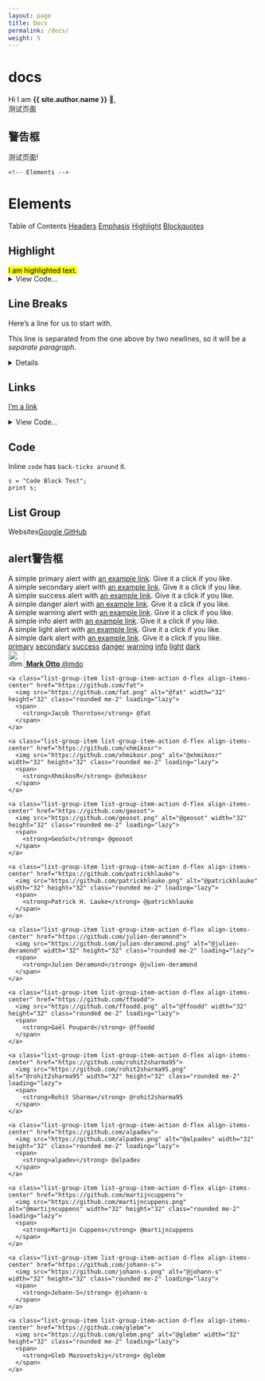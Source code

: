 ```yaml
---
layout: page
title: Docs
permalink: /docs/
weight: 5
---
```


# **docs**

Hi I am **{{ site.author.name }}** :wave:,<br>
测试页面
<div class="row">
<div class="col-lg-10 mx-auto mt-5 markdown-body">
        <!-- 关闭警告框 -->
          <h2>警告框</h2>
   <div class="alert alert-danger" role="alert">
  测试页面!
</div>
    
    <!-- Elements -->
  <h1>Elements</h1>
<div class="list-group my-3">
  <a class="list-group-item active disabled text-white">Table of Contents</a>
  <a class="list-group-item list-group-item-action" href="https://icp.me/docs">Headers</a>
  <a class="list-group-item list-group-item-action" href="#emphasis">Emphasis</a>
  <a class="list-group-item list-group-item-action" href="#highlight">Highlight</a>
  <a class="list-group-item list-group-item-action" href="#blockquotes">Blockquotes</a>
</div>
     <!-- Highlight -->
  <h2 id="highlight"> Highlight</h2>
<mark class="px-2">I am highlighted text.</mark><details>
  <summary class="text-monospace">View Code...</summary><figure class="highlight">
    <pre><code class="language-liquid" data-lang="liquid">[I'm a link](https://www.google.com)</code></pre></figure>
</details>

 <!-- Line Breaks --> 
  <h2 id="line-breaks"> Line Breaks</h2>
<p>Here’s a line for us to start with.</p>

<p>This line is separated from the one above by two newlines, so it will be a <em>separate paragraph</em>.</p>

<details>

    <summary class="text-monospace">View Code...</summary><figure class="highlight"><pre><code class="language-liquid" data-lang="liquid">Here's a line for us to start with.

This line is separated from the one above by two newlines, so it will be a *separate paragraph*.

This line is also a separate paragraph, but...
This line is only separated by a single newline, so it's a separate line in the *same paragraph*.</code></pre></figure></details>


   <!-- Links -->
<h2 id="links"> Links</h2>
<p><a href="https://www.google.com">I’m a link</a></p>
<details>
    <summary class="text-monospace">View Code...</summary><figure class="highlight"><pre><code class="language-liquid" data-lang="liquid">[I'm a link](https://www.google.com)</code></pre></figure>
</details>

  <!-- Code -->
<h2 id="code"> Code</h2>
<p>Inline <code class="language-plaintext highlighter-rouge">code</code> has <code class="language-plaintext highlighter-rouge">back-ticks around</code> it.</p>

<div class="language-plaintext highlighter-rouge"><div class="highlight"><pre class="highlight"><code>s = "Code Block Test";
print s;
</code></pre></div></div>

  <!-- List Group -->
<h2 id="list-group"> List Group</h2>
<div class="list-group my-3">
<a class="list-group-item active disabled text-white">Websites</a><a class="list-group-item list-group-item-action" href="https://www.google.com">Google</a><a class="list-group-item list-group-item-action" href="https://www.github.com">
GitHub</a>
</div>
    
  <!-- alert警告框 -->
  <h2 id="list-group"> alert警告框</h2>
<div class="alert alert-primary" role="alert">
  A simple primary alert with <a href="#" class="alert-link">an example link</a>. Give it a click if you like.
</div>
<div class="alert alert-secondary" role="alert">
  A simple secondary alert with <a href="#" class="alert-link">an example link</a>. Give it a click if you like.
</div>
<div class="alert alert-success" role="alert">
  A simple success alert with <a href="#" class="alert-link">an example link</a>. Give it a click if you like.
</div>
<div class="alert alert-danger" role="alert">
  A simple danger alert with <a href="#" class="alert-link">an example link</a>. Give it a click if you like.
</div>
<div class="alert alert-warning" role="alert">
  A simple warning alert with <a href="#" class="alert-link">an example link</a>. Give it a click if you like.
</div>
<div class="alert alert-info" role="alert">
  A simple info alert with <a href="#" class="alert-link">an example link</a>. Give it a click if you like.
</div>
<div class="alert alert-light" role="alert">
  A simple light alert with <a href="#" class="alert-link">an example link</a>. Give it a click if you like.
</div>
<div class="alert alert-dark" role="alert">
  A simple dark alert with <a href="#" class="alert-link">an example link</a>. Give it a click if you like.
</div>
<!-- alert警告框链接 -->
<a class="btn btn-outline-primary" href="#" role="button">primary</a>
<a class="btn btn-outline-secondary" href="#" role="button">secondary</a>
<a class="btn btn-outline-success" href="#" role="button">success</a>
<a class="btn btn-outline-danger" href="#" role="button">danger</a>
<a class="btn btn-outline-warning" href="#" role="button">warning</a>
<a class="btn btn-outline-info" href="#" role="button">info</a>
<a class="btn btn-outline-light" href="#" role="button">light</a>
<a class="btn btn-outline-dark" href="#" role="button">dark</a>
</div>

<!-- list-group mb-3 -->
<div class="list-group mb-3">
    <a class="list-group-item list-group-item-action d-flex align-items-center" href="https://github.com/mdo">
      <img src="https://github.com/mdo.png" alt="@mdo" width="32" height="32" class="rounded me-2" loading="lazy">
      <span>
        <strong>Mark Otto</strong> @mdo
      </span>
    </a>
  
    <a class="list-group-item list-group-item-action d-flex align-items-center" href="https://github.com/fat">
      <img src="https://github.com/fat.png" alt="@fat" width="32" height="32" class="rounded me-2" loading="lazy">
      <span>
        <strong>Jacob Thornton</strong> @fat
      </span>
    </a>
  
    <a class="list-group-item list-group-item-action d-flex align-items-center" href="https://github.com/xhmikosr">
      <img src="https://github.com/xhmikosr.png" alt="@xhmikosr" width="32" height="32" class="rounded me-2" loading="lazy">
      <span>
        <strong>XhmikosR</strong> @xhmikosr
      </span>
    </a>
  
    <a class="list-group-item list-group-item-action d-flex align-items-center" href="https://github.com/geosot">
      <img src="https://github.com/geosot.png" alt="@geosot" width="32" height="32" class="rounded me-2" loading="lazy">
      <span>
        <strong>GeoSot</strong> @geosot
      </span>
    </a>
  
    <a class="list-group-item list-group-item-action d-flex align-items-center" href="https://github.com/patrickhlauke">
      <img src="https://github.com/patrickhlauke.png" alt="@patrickhlauke" width="32" height="32" class="rounded me-2" loading="lazy">
      <span>
        <strong>Patrick H. Lauke</strong> @patrickhlauke
      </span>
    </a>
  
    <a class="list-group-item list-group-item-action d-flex align-items-center" href="https://github.com/julien-deramond">
      <img src="https://github.com/julien-deramond.png" alt="@julien-deramond" width="32" height="32" class="rounded me-2" loading="lazy">
      <span>
        <strong>Julien Déramond</strong> @julien-deramond
      </span>
    </a>
  
    <a class="list-group-item list-group-item-action d-flex align-items-center" href="https://github.com/ffoodd">
      <img src="https://github.com/ffoodd.png" alt="@ffoodd" width="32" height="32" class="rounded me-2" loading="lazy">
      <span>
        <strong>Gaël Poupard</strong> @ffoodd
      </span>
    </a>
  
    <a class="list-group-item list-group-item-action d-flex align-items-center" href="https://github.com/rohit2sharma95">
      <img src="https://github.com/rohit2sharma95.png" alt="@rohit2sharma95" width="32" height="32" class="rounded me-2" loading="lazy">
      <span>
        <strong>Rohit Sharma</strong> @rohit2sharma95
      </span>
    </a>
  
    <a class="list-group-item list-group-item-action d-flex align-items-center" href="https://github.com/alpadev">
      <img src="https://github.com/alpadev.png" alt="@alpadev" width="32" height="32" class="rounded me-2" loading="lazy">
      <span>
        <strong>alpadev</strong> @alpadev
      </span>
    </a>
  
    <a class="list-group-item list-group-item-action d-flex align-items-center" href="https://github.com/martijncuppens">
      <img src="https://github.com/martijncuppens.png" alt="@martijncuppens" width="32" height="32" class="rounded me-2" loading="lazy">
      <span>
        <strong>Martijn Cuppens</strong> @martijncuppens
      </span>
    </a>
  
    <a class="list-group-item list-group-item-action d-flex align-items-center" href="https://github.com/johann-s">
      <img src="https://github.com/johann-s.png" alt="@johann-s" width="32" height="32" class="rounded me-2" loading="lazy">
      <span>
        <strong>Johann-S</strong> @johann-s
      </span>
    </a>
  
    <a class="list-group-item list-group-item-action d-flex align-items-center" href="https://github.com/glebm">
      <img src="https://github.com/glebm.png" alt="@glebm" width="32" height="32" class="rounded me-2" loading="lazy">
      <span>
        <strong>Gleb Mazovetskiy</strong> @glebm
      </span>
    </a>
  </div>
  
